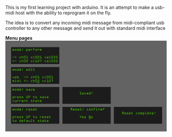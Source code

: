 This is my first learning project with arduino. 
It is an attempt to make a usb-midi host with the ability to reprogram it on the fly.

The idea is to convert any incoming midi message from midi-compliant usb controller to any other message and send it out with standard midi interface

**Menu pages**
![Sketch](docs/screen_layout.png)

